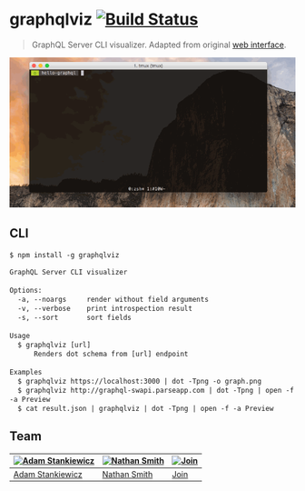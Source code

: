 # graphqlviz [![Build Status](https://travis-ci.org/sheerun/graphqlviz.svg?branch=master)](https://travis-ci.org/sheerun/graphqlviz)

> GraphQL Server CLI visualizer. Adapted from original [web interface](https://github.com/NathanRSmith/graphql-visualizer).

![](demo.gif)

## CLI

```
$ npm install -g graphqlviz
```

```
GraphQL Server CLI visualizer

Options:
  -a, --noargs     render without field arguments
  -v, --verbose    print introspection result
  -s, --sort       sort fields

Usage
  $ graphqlviz [url]
      Renders dot schema from [url] endpoint

Examples
  $ graphqlviz https://localhost:3000 | dot -Tpng -o graph.png
  $ graphqlviz http://graphql-swapi.parseapp.com | dot -Tpng | open -f -a Preview
  $ cat result.json | graphqlviz | dot -Tpng | open -f -a Preview
```

## Team

[![Adam Stankiewicz](https://avatars3.githubusercontent.com/u/292365?s=130)](https://sheerun.net) | [![Nathan Smith](https://avatars1.githubusercontent.com/u/1530197?s=130)](http://nathanrandal.com/) | [![Join](https://s28.postimg.org/hcy7aq9nh/42.png)](https://github.com/sheerun/graphqlviz/pulls)
---|---|---
[Adam Stankiewicz](https://sheerun.net) | [Nathan Smith](http://nathanrandal.com/) | [Join](https://github.com/sheerun/graphqlviz/pulls)
